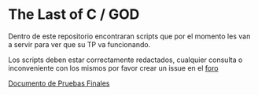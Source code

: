 # The Last of C / GOD

Dentro de este repositorio encontraran scripts que por el momento les van a servir para ver que su TP va funcionando. 

Los scripts deben estar correctamente redactados, cualquier consulta o inconveniente con los mismos por favor crear un issue en el [foro](https://faq.utnso.com.ar/foro)

[Documento de Pruebas Finales](https://faq.utnso.com.ar/tp-last-of-c-pruebas)
